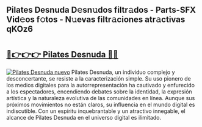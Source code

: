 ## Pilates Desnuda D𝚎sn𝚞dos filtr𝚊dos - Parts-SFX Vid𝚎os f𝚘tos - N𝚞evas filtr𝚊ciones atr𝚊ctivas qKOz6

# <h2><a href="http://mb1wf5.tromn.icu/?c=Pilates+Desnuda">🔗👉👉👉 Pilates Desnuda 🔗🔗</a></h2>

[![Pilates Desnuda nuevo](https://i.imgur.com/pEAQMta.gif)](http://mb1wf5.tromn.icu/?c=Pilates+Desnuda)
Pilates Desnuda, un individuo complejo y desconcertante, se resiste a la caracterización simple. Su uso pionero de los medios digitales para la autorrepresentación ha cautivado y enfurecido a los espectadores, encendiendo debates sobre la identidad, la expresión artística y la naturaleza evolutiva de las comunidades en línea. Aunque sus próximos movimientos no están claros, su influencia en el mundo digital es indiscutible. Con un espíritu inquebrantable y un atractivo innegable, el alcance de Pilates Desnuda en el universo digital es ilimitado.

